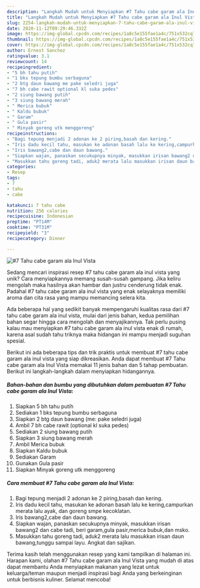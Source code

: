 ```yaml
---
description: "Langkah Mudah untuk Menyiapkan #7 Tahu cabe garam ala Inul Vista yang Bikin Ngiler"
title: "Langkah Mudah untuk Menyiapkan #7 Tahu cabe garam ala Inul Vista yang Bikin Ngiler"
slug: 2254-langkah-mudah-untuk-menyiapkan-7-tahu-cabe-garam-ala-inul-vista-yang-bikin-ngiler
date: 2020-11-12T09:29:46.332Z
image: https://img-global.cpcdn.com/recipes/1a8c5e155fae1a4c/751x532cq70/7-tahu-cabe-garam-ala-inul-vista-foto-resep-utama.jpg
thumbnail: https://img-global.cpcdn.com/recipes/1a8c5e155fae1a4c/751x532cq70/7-tahu-cabe-garam-ala-inul-vista-foto-resep-utama.jpg
cover: https://img-global.cpcdn.com/recipes/1a8c5e155fae1a4c/751x532cq70/7-tahu-cabe-garam-ala-inul-vista-foto-resep-utama.jpg
author: Ernest Sanchez
ratingvalue: 3.1
reviewcount: 14
recipeingredient:
- "5 bh tahu putih"
- "1 bks tepung bumbu serbaguna"
- "2 btg daun bawang me pake seledri juga"
- "7 bh cabe rawit optional kl suka pedes"
- "2 siung bawang putih"
- "3 siung bawang merah"
- " Merica bubuk"
- " Kaldu bubuk"
- " Garam"
- " Gula pasir"
- " Minyak goreng utk menggoreng"
recipeinstructions:
- "Bagi tepung menjadi 2 adonan ke 2 piring,basah dan kering."
- "Iris dadu kecil tahu, masukan ke adonan basah lalu ke kering,campurkan merata lalu ayak, dan goreng smpe kecoklatan."
- "Iris bawang2,cabe dan daun bawang."
- "Siapkan wajan, panaskan secukupnya minyak, masukkan irisan bawang2 dan cabe tadi, beri garam,gula pasir,merica bubuk,dan m*s*ko."
- "Masukkan tahu goreng tadi, aduk2 merata lalu masukkan irisan daun bawang,tunggu sampai layu. Angkat dan sajikan."
categories:
- Resep
tags:
- 7
- tahu
- cabe

katakunci: 7 tahu cabe 
nutrition: 256 calories
recipecuisine: Indonesian
preptime: "PT14M"
cooktime: "PT31M"
recipeyield: "3"
recipecategory: Dinner

---
```



![#7 Tahu cabe garam ala Inul Vista](https://img-global.cpcdn.com/recipes/1a8c5e155fae1a4c/751x532cq70/7-tahu-cabe-garam-ala-inul-vista-foto-resep-utama.jpg)

Sedang mencari inspirasi resep #7 tahu cabe garam ala inul vista yang unik? Cara menyiapkannya memang susah-susah gampang. Jika keliru mengolah maka hasilnya akan hambar dan justru cenderung tidak enak. Padahal #7 tahu cabe garam ala inul vista yang enak selayaknya memiliki aroma dan cita rasa yang mampu memancing selera kita.



Ada beberapa hal yang sedikit banyak mempengaruhi kualitas rasa dari #7 tahu cabe garam ala inul vista, mulai dari jenis bahan, kedua pemilihan bahan segar hingga cara mengolah dan menyajikannya. Tak perlu pusing kalau mau menyiapkan #7 tahu cabe garam ala inul vista enak di rumah, karena asal sudah tahu triknya maka hidangan ini mampu menjadi suguhan spesial.


Berikut ini ada beberapa tips dan trik praktis untuk membuat #7 tahu cabe garam ala inul vista yang siap dikreasikan. Anda dapat membuat #7 Tahu cabe garam ala Inul Vista memakai 11 jenis bahan dan 5 tahap pembuatan. Berikut ini langkah-langkah dalam menyiapkan hidangannya.

<!--inarticleads1-->

##### Bahan-bahan dan bumbu yang dibutuhkan dalam pembuatan #7 Tahu cabe garam ala Inul Vista:

1. Siapkan 5 bh tahu putih
1. Sediakan 1 bks tepung bumbu serbaguna
1. Siapkan 2 btg daun bawang (me: pake seledri juga)
1. Ambil 7 bh cabe rawit (optional kl suka pedes)
1. Sediakan 2 siung bawang putih
1. Siapkan 3 siung bawang merah
1. Ambil  Merica bubuk
1. Siapkan  Kaldu bubuk
1. Sediakan  Garam
1. Gunakan  Gula pasir
1. Siapkan  Minyak goreng utk menggoreng




<!--inarticleads2-->

##### Cara membuat #7 Tahu cabe garam ala Inul Vista:

1. Bagi tepung menjadi 2 adonan ke 2 piring,basah dan kering.
1. Iris dadu kecil tahu, masukan ke adonan basah lalu ke kering,campurkan merata lalu ayak, dan goreng smpe kecoklatan.
1. Iris bawang2,cabe dan daun bawang.
1. Siapkan wajan, panaskan secukupnya minyak, masukkan irisan bawang2 dan cabe tadi, beri garam,gula pasir,merica bubuk,dan m*s*ko.
1. Masukkan tahu goreng tadi, aduk2 merata lalu masukkan irisan daun bawang,tunggu sampai layu. Angkat dan sajikan.




Terima kasih telah menggunakan resep yang kami tampilkan di halaman ini. Harapan kami, olahan #7 Tahu cabe garam ala Inul Vista yang mudah di atas dapat membantu Anda menyiapkan makanan yang lezat untuk keluarga/teman maupun menjadi inspirasi bagi Anda yang berkeinginan untuk berbisnis kuliner. Selamat mencoba!
